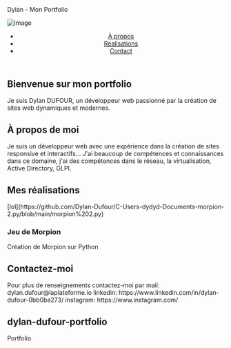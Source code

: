 <!DOCTYPE html>
<html lang="fr">
<head>
  <meta charset="UTF-8">
  <meta name="viewport" content="width=device-width, initial-scale=1.0">
  <meta name="description" content="Portfolio de Dylan, développeur web spécialisé dans la création de sites modernes et dynamiques.">
  Dylan -  Mon Portfolio

  ![image](https://github.com/user-attachments/assets/179d8d2b-650e-403d-b02e-a9d76a41d559)

  <link rel="stylesheet" href="styles.css">
</head>
<body>
  <header>
    <nav>
      <ul>
        <li><a href="#about">À propos</a></li>
        <li><a href="#projects">Réalisations</a></li>
        <li><a href="#contact">Contact</a></li>
      </ul>
    </nav>
  </header>

  <section id="hero">
    <h1>Bienvenue sur mon portfolio</h1>
    <p>Je suis Dylan DUFOUR, un développeur web passionné par la création de sites web dynamiques et modernes.</p>
    <a href="#projects" class="btn"></a>
  </section>

  <section id="about">
    <h2>À propos de moi</h2>
    <p>Je suis un développeur web avec une expérience dans la création de sites responsive et interactifs...
      J'ai beaucoup de compétences et connaissances dans ce domaine, j'ai des compétences dans le réseau, la virtualisation, Active Directory, GLPI.</p>
  </section>

  <section id="projects">
    <h2>Mes réalisations</h2>
    <div class="project-card">
      [lol](https://github.com/Dylan-Dufour/C-Users-dydyd-Documents-morpion-2.py/blob/main/morpion%202.py)
      <h3>Jeu de Morpion</h3>
      <p>Création de Morpion sur Python</p>
    </div>
  </section>

  <section id="contact">
    <h2>Contactez-moi</h2> Pour plus de renseignements contactez-moi par 
    mail: dylan.dufour@laplateforme.io
    linkedin: https://www.linkedin.com/in/dylan-dufour-0bb0ba273/  instagram: https://www.instagram.com/

# dylan-dufour-portfolio
Portfolio
